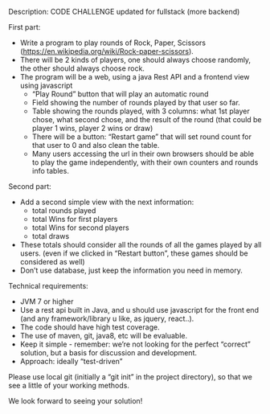Description: CODE CHALLENGE updated for fullstack  (more backend)
 
First part:
- Write a program to play rounds of Rock, Paper, Scissors (https://en.wikipedia.org/wiki/Rock-paper-scissors).
- There will be 2 kinds of players, one should always choose randomly, the other should always choose rock.
- The program will be a web, using a java Rest API and a frontend view using javascript
   - “Play Round” button that will play an automatic round
   - Field showing the number of rounds played by that user so far.
   - Table showing the rounds played, with 3 columns: what 1st player chose, what second chose, and the result of the round (that could be player 1 wins, player 2 wins or draw)
   - There will be a button: “Restart game” that will set round count for that user to 0 and also clean the table.
   - Many users accessing the url in their own browsers should be able to play the game independently, with their own counters and rounds info tables.
 
Second part:
- Add a second simple view with the next information:
   - total rounds played
   - total Wins for first players
   - total Wins for second players
   - total draws
- These totals should consider all the rounds of all the games played by all users. (even if we clicked in “Restart button”, these games should be considered as well)
- Don’t use database, just keep the information you need in memory.
 
Technical requirements:
- JVM 7 or higher
- Use a rest api built in Java, and u should use javascript for the front end (and any framework/library u like, as jquery, react..).
- The code should have high test coverage.
- The use of maven, git, java8, etc will be evaluable.
- Keep it simple - remember: we’re not looking for the perfect “correct” solution, but a basis for discussion and development.
- Approach: ideally “test-driven”
 
Please use local git (initially a “git init” in the project directory), so that we see a little of your working methods.
 
We look forward to seeing your solution!

